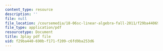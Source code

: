 ```yaml
---
content_type: resource
description: ''
file: null
file_location: /coursemedia/18-06sc-linear-algebra-fall-2011/f29ba440690bf171f209c6fd9ba253d6_QuZL5IKpO_U.pdf
file_type: application/pdf
resourcetype: Document
title: 3play pdf file
uid: f29ba440-690b-f171-f209-c6fd9ba253d6
---
```

